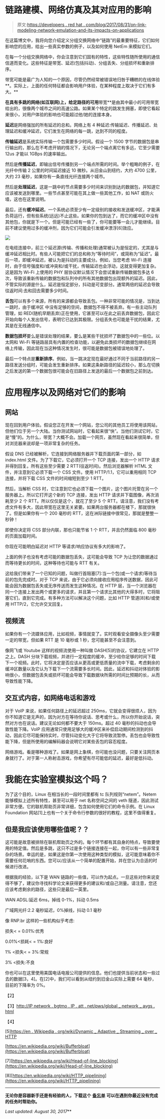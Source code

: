# 链路建模、网络仿真及其对应用的影响

> 原文:[https://developers . red hat . com/blog/2017/08/31/on-link-modeling-network-emulation-and-its-impacts-on-applications](https://developers.redhat.com/blog/2017/08/31/on-link-modeling-network-emulation-and-its-impacts-on-applications)

在这篇博文中，我将向您介绍定义分组交换网络中“链路”的最重要特征，它们如何影响您的应用，给出一些真实参数的例子，以及如何使用 NetEm 来模拟它们。

在每一个分组交换网络中，你会注意到它们固有的特性，这些特性随所使用的通信信道而变化。这些特征是带宽、延迟(包括抖动)、分组丢失、分组损坏和重新排序。

带宽可能是最广为人知的一个原因，尽管仍然经常被错误地归咎于糟糕的在线体验**。实际上，上面的任何特征都会影响用户体验，在某种程度上取决于它们有多大。**

 **在具有多跳的网络(如互联网)上，给定路径的可用**带宽**是由其中最小的可用带宽给出的，很像两个城市之间的高速公路。如果某个特定的跳发生拥塞，即使它看起来很小，对用户体验的影响也可能超过他/她的连接本身。

**延迟**是网络强加的所有延迟的总和。网络上有 4 种延迟:传输延迟、传播延迟、处理延迟和缓冲延迟，它们发生在网络的每一跳，达到不同的程度。

**传输延迟**是系统实际传输一个包需要多少时间。假设一个 1500 字节的数据包是串行输出的，那么在不考虑开销的情况下，无论另一个端点离它有多远，它至少需要 12us 才能以 1GBps 的速率输出。

然后是**传播延迟**，即输出信号传播到另一个端点所需的时间。举个粗略的例子，在光纤中传输 2 公里的时间延迟接近 10 微秒。从旧金山到纽约，大约 4700 公里，大约 23 毫秒，如果你有一条直线光纤连接两个城市。

然后是**处理延迟**，这是一跳中的节点需要多少时间来识别到达的数据包，并知道它应该被发送到哪里。一些节点甚至可能在其上做一些其他工作，如 NAT 或防火墙，这也在这里说明。

最后，还有**缓冲延迟**。一个系统必须至少有一定级别的接收和发送缓冲区，才能满负荷运行，但有些系统(远远)不止这些。如果你的包到达了，而它的缓冲区中没有其他包，你就是下一个。但是可能已经有一些了，你可能要等一会儿才能继续。目前不建议使用过多的缓冲剂，因为它们可能会引发缓冲漂浮[6]效应。

![](../Images/80859aca77bafb7dbdda365c9c528c83.png)

在电缆连接中，前三个延迟源(传输、传播和处理)通常被认为是恒定的，尤其是与缓冲延迟相比时。有些人可能把它们的总和称为“等待时间”，或简称为“延迟”。最后一项，即缓冲延迟，被认为是抖动的主要成分。例如，当您考虑 Wi-Fi 连接时，由于信号强度和/或冲突和/或干扰，传输延迟也会浮动，这就变得更加复杂。这是因为 Wi-Fi 上使用的 PHY 层协议默认情况下会尝试重新传输数据包多达 6 次，导致该重新传输的数据包和队列中的所有其他数据包出现额外的延迟。因此，不管实际的源是什么，延迟是恒定部分，抖动是可变部分。通常两倍的延迟会导致往返时间:去和回去需要多少时间。

**丢包**可以有多个来源，所有的来源都会导致丢包。一种非常可能的情况是，当到达一跳时，由于缓冲区 中没有足够的空间，数据包不得不被丢弃。有一些主动队列管理，如 RED(随机早期丢弃)正在使用，它甚至可以在此之前丢弃数据包，因此它开始向每个人发出信号，表明它已达到其极限。分组丢失也可能是干扰的结果，尤其是在无线通信中。

**数据包损坏**要么是错误处理的结果，要么是某些干扰损坏了数据包中的一些位。以太网和 Wi-Fi 等链路层具有内置的检查功能，以避免此类损坏的数据包继续在网络上传输，因此现在当这种情况发生时，很可能是数据包被错误地处理了。

最后一个特点是**重新排序**。例如，当一跳决定现在最好通过不同于当前路径的另一路径发送分组时，可能会发生重新排序。如果这条新路径的延迟较小，那么在切换之后发送的第一个数据包很可能会在旧路径上发送的最后一个数据包之前到达。

# 应用程序以及网络对它们的影响

## 网站

现在回到用户体验。假设您正在开发一个网站，您公司的其他员工将使用该网站，但他们位于另一个大陆。当你测试网站时，它看起来很“快”。当他们测试它时，它是“慢”的。为什么，带宽？大概不会。加载一个网页，虽然现在看起来很简单，但对浏览器来说却是一项非常复杂的任务。

假设 DNS 已经被解析，它连接到网络服务器并下载页面的第一部分，如 index.html 文件。为了下载它，它必须打开一个 TCP 连接，发出一个 HTTP 请求并得到回复。所有这些至少需要 2 RTT(往返时间)。然后浏览器解析 HTML 文件，并注意到它必须下载一个 CSS 文件。使用 HTTP/1.1，它可以重用相同 TCP 连接，并将下载 CSS 文件的时间缩短到至少 1 RTT。

然后，当解析 CSS 时，它注意到它也必须下载一个图片，这个图片托管在另一个服务器上。所以它打开这个新的 TCP 连接，发出 HTTP 请求并下载图像，再次消耗至少 2 个 RTT。所以仅仅是这个，就花了至少 5 个 RTT。请注意，我们没有考虑文件有多大，因此带宽在这里无关紧要。如果两台服务器都在楼下，那就很快了。但是如果你有一个 200 毫秒的 RTT，这在洲际链接中很常见，那就是整整一秒钟！

即使你决定将 CSS 部分内联，那也只能节省 1 个 RTT，并且仍然面临 800 毫秒的页面加载时间。

你现在可能明白延迟对 HTTP 等请求/响应协议有多大的影响了。

上面的例子也没有考虑可能的数据包丢失，这可能会导致 TCP 为让您的数据通过而等待更长的时间，这种等待也可能与 RTT 有关。

这给我们带来了一个已知的问题，叫做行首阻塞[7]:当一个包(或一个请求)等待当前的包先完成时。对于 TCP 来说，由于它必须向接收应用程序传送数据，因此可能会因为数据包丢失或无序传送而发生这种情况。在 HTTP 层，当一个浏览器在同一个连接上发出两个或更多的请求，并且第一个请求比其他的大得多时，它将阻塞它们，直到它完成。有多种方法可以解决这个问题，比如 HTTP 管道[8]和/或使用 HTTP/2，它允许交叉回复。

## 视频流

如果你有一个流媒体应用，比如视频，事情就变了。实时观看安全摄像头至少需要一定的带宽，但如果 RTT 是 10 毫秒或 1 秒，您可能甚至不会注意到。

像网飞或 Youtube 这样的视频流使用一种叫做 DASH[5]的协议，它建立在 HTTP 之上。DASH 分块下载视频，并进行一定程度的缓冲，至少给你足够的时间下载下一个视频。此时，它将决定是否应该从更高或更低质量的流中下载，考虑剩余的缓冲区数量以及它认为下载下一个流需要多长时间。因此，延迟和抖动对体验的影响很小，但数据包丢失或损坏可能会导致下载数据块所需的时间比预期的长，从而导致性能下降。

## 交互式内容，如网络电话和游戏

对于 VoIP 来说，如果任何路径上的延迟超过 250ms，它就会变得很烦人，因为你不知道它是无声的，因为对方在等待你说话、思考或什么，所以你开始说话，突然对方也在说话。建议无论如何都不要大于 150ms。超过 40 毫秒的抖动也会导致性能下降。VoIP 应用通常只使用足够大的缓冲区来补偿启动期间检测到的抖动，因此它尽可能保持实时，尽管抖动变化大于它将导致流暂停。丢包也会导致性能下降，但是所使用的编解码器会说明它对某些丢包的容忍程度。

网络游戏。看是哪种游戏了。如果是网上象棋，你可能也没问题，只要关注网页本身就行了。对于第一人称射击游戏，你希望有尽可能低的延迟，最好是低抖动。

# 我能在实验室模拟这个吗？

为了这个目的，Linux 在相当长的一段时间里都有 tc 队列规则“netem”。Netem 能够模拟上述所有特性，甚至可以用于 net 名称空间之间的 veth 隧道，因此测试非常方便。它的联机帮助页非常详细，包含如何使用它们的命令示例。在 Linux Foundation 网站[1]上也有一个关于命令行参数的很好的教程，这里不值得重复。

## 但是我应该使用哪些值呢？？

这可能是故意被排除在联机帮助页之外的。每个环节都有其自身的特点，导致要使用的特定值。然后是多跳，这只不过是多个链接连接在一起，你可以有一些非常复杂的场景。幸运的是，如果这是你第一次使用这种类型的模拟，这可能意味着你不需要任何花哨的东西。您可以/应该从一个简单的配置开始，并在您认为合适的时候进行改进。

根据我的经验，以下是 WAN 链路的一些值，可以作为起点。一旦这些对你来说变得不够了，建议你寻找科学论文来获得更多的建议和/或自己测量。请注意，您还应该考虑剩余的路径，这些只是最后一英里。

WAN ADSL:延迟 6ms，掉线 0-1%，抖动 0.5ms

广域网光纤:2.2 毫秒延迟，0%掉线，抖动 0.1 毫秒

像 RNP.br 这样的一些机构似乎考虑:

损失< = 0.01%:优秀

0.01%<损耗< = 1%:良好

1% <损失< = 3%:常规

3% <损失:不良

你也可以在这里使用美国电话电报公司提供的信息。他们也提供当前状态和一些过去的数据[3，4]。在[2]中，我们可以看到从纽约到旧金山实际上需要 64 毫秒，目前的下降率为 0%。

[](https://wiki.linuxfoundation.org/networking/netem)

【2】[](http://ipnetwork.bgtmo.ip.att.net/pws/network_delay.html)

【3】[http://IP network . bgtmo . IP . att . net/pws/global _ network _ avgs . html](http://ipnetwork.bgtmo.ip.att.net/pws/global_network_avgs.html)

【4】[](http://ipnetwork.bgtmo.ip.att.net/pws/averages.html)

[5][https://en . Wikipedia . org/wiki/Dynamic _ Adaptive _ Streaming _ over _ HTTP](https://en.wikipedia.org/wiki/Dynamic_Adaptive_Streaming_over_HTTP)

[https://en.wikipedia.org/wiki/Bufferbloat](https://en.wikipedia.org/wiki/Bufferbloat)

[7][https://en.wikipedia.org/wiki/Head-of-line_blocking](https://en.wikipedia.org/wiki/Head-of-line_blocking)

[8][https://en.wikipedia.org/wiki/HTTP_pipelining](https://en.wikipedia.org/wiki/HTTP_pipelining)

* * *

**无论你是容器新手还是有经验的人，下载这个** [**备忘单**](https://developers.redhat.com/promotions/docker-cheatsheet/) **可以在遇到你最近没有完成的任务时帮助你。**

*Last updated: August 30, 2017***